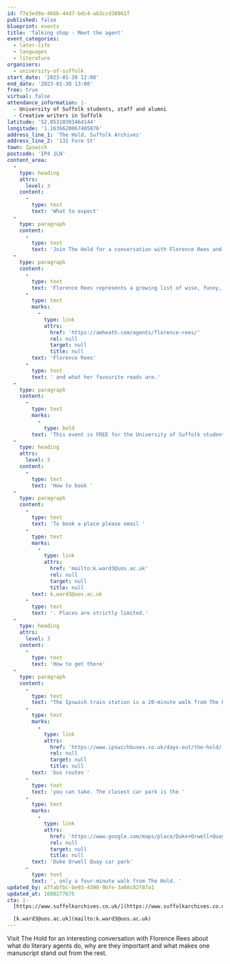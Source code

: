```yaml
---
id: f7e3ed9a-466b-44d7-bdc4-ab3ccd30961f
published: false
blueprint: events
title: 'Talking shop - Meet the agent'
event_categories:
  - later-life
  - languages
  - literature
organisers:
  - university-of-suffolk
start_date: '2023-01-30 12:00'
end_date: '2023-01-30 13:00'
free: true
virtual: false
attendance_information: |-
  - University of Suffolk students, staff and alumni
  - Creative writers in Suffolk
latitude: '52.05310303464144'
longitude: '1.1636620067405876'
address_line_1: 'The Hold, Suffolk Archives'
address_line_2: '131 Fore St'
town: Ipswich
postcode: 'IP4 1LN'
content_area:
  -
    type: heading
    attrs:
      level: 3
    content:
      -
        type: text
        text: 'What to expect'
  -
    type: paragraph
    content:
      -
        type: text
        text: 'Join The Hold for a conversation with Florence Rees and learn more about who literary agents are, what they do, and their role in publishing books.'
  -
    type: paragraph
    content:
      -
        type: text
        text: 'Florence Rees represents a growing list of wise, funny, and heart-breaking fiction and nonfiction authors, including Jaspreet Kaur, BROWN GIRL LIKE ME; Rachel Thompson, ROUGH; and Philip Ellis, LOVE & OTHER SCAMS. Florence started her career as an assistant at A.M. Heath and she is now one of the Bookseller’s 2022 Rising Stars. Find out more about '
      -
        type: text
        marks:
          -
            type: link
            attrs:
              href: 'https://amheath.com/agents/florence-rees/'
              rel: null
              target: null
              title: null
        text: 'Florence Rees'
      -
        type: text
        text: ' and what her favourite reads are.'
  -
    type: paragraph
    content:
      -
        type: text
        marks:
          -
            type: bold
        text: 'This event is FREE for the University of Suffolk students, staff and alumni, as well as, for creative writers in Suffolk.'
  -
    type: heading
    attrs:
      level: 3
    content:
      -
        type: text
        text: 'How to book '
  -
    type: paragraph
    content:
      -
        type: text
        text: 'To book a place please email '
      -
        type: text
        marks:
          -
            type: link
            attrs:
              href: 'mailto:k.ward3@uos.ac.uk'
              rel: null
              target: null
              title: null
        text: k.ward3@uos.ac.uk
      -
        type: text
        text: '. Places are strictly limited.'
  -
    type: heading
    attrs:
      level: 3
    content:
      -
        type: text
        text: 'How to get there'
  -
    type: paragraph
    content:
      -
        type: text
        text: "The Ipswich train station is a 20-minute walk from The Hold and if you're traveling by bus, check out the "
      -
        type: text
        marks:
          -
            type: link
            attrs:
              href: 'https://www.ipswichbuses.co.uk/days-out/the-hold/'
              rel: null
              target: null
              title: null
        text: 'bus routes '
      -
        type: text
        text: 'you can take. The closest car park is the '
      -
        type: text
        marks:
          -
            type: link
            attrs:
              href: 'https://www.google.com/maps/place/Duke+Orwell+Quay+car+park/@52.0509309,1.1620521,17z/data=!3m1!4b1!4m5!3m4!1s0x47d99f871a4b3a97:0x39cb00398149fbd3!8m2!3d52.0509309!4d1.1641632'
              rel: null
              target: null
              title: null
        text: 'Duke Orwell Quay car park'
      -
        type: text
        text: ', only a four-minute walk from The Hold. '
updated_by: a7fabfbc-be93-4390-9bfe-3a08c02f87a1
updated_at: 1680277675
cta: |-
  [https://www.suffolkarchives.co.uk/](https://www.suffolkarchives.co.uk/)

  [k.ward3@uos.ac.uk](mailto:k.ward3@uos.ac.uk)
---
```

Visit The Hold for an interesting conversation with Florence Rees about what do literary agents do, why are they important and what makes one manuscript stand out from the rest.